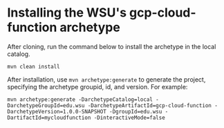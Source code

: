 # Installing the WSU's gcp-cloud-function archetype

After cloning, run the command below to install the archetype in the local catalog.


```
mvn clean install
```

After installation, use `mvn archetype:generate` to generate the project, specifying the archetype groupid, id, and version. For example:

```
mvn archetype:generate -DarchetypeCatalog=local -DarchetypeGroupId=edu.wsu -DarchetypeArtifactId=gcp-cloud-function -DarchetypeVersion=1.0.0-SNAPSHOT -DgroupId=edu.wsu -DartifactId=mycloudfunction -DinteractiveMode=false
```

